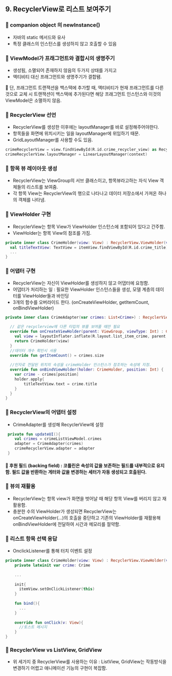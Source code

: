 ## 9. RecyclerView로 리스트 보여주기

### 📌 companion object 의 newInstance()
  + 자바의 static 메서드와 유사
  + 특정 클래스의 인스턴스를 생성하지 않고 호출할 수 있음

### 📌 ViewModel가 프래그먼트와 결합시의 생명주기
  + 생성됨, 소멸되어 존재하지 않음의 두가지 상태를 가지고
  + 액티비티 대신 프래그먼트와 생명주기가 결합됌.

  🎈 단, 프래그먼트 트랜잭션을 백스택에 추가할 때, 액티비티가 현재 프래그먼트를 다른것으로 교체 시 트랜잭션이 백스택에 추가된다면 해당 프래그먼트 인스턴스와 이것의 ViewModel은 소멸하지 않음. 
### 📌 RecyclerView 선언
  + RecyclerView를 생성한 이후에는 layoutManager를 바로 설정해주어야한다.
  + 항목들을 화면에 위치시키는 일을 layoutManager에 위임하기 때문.
  + GridLayoutManager를 사용할 수도 있음.
```kotlin
crimeRecyclerView = view.findViewById(R.id.crime_recycler_view) as RecyclerView
crimeRecyclerView.layoutManager = LinearLayoutManager(context)
```

### 📌 항목 뷰 레이아웃 생성
  + RecyclerView는 ViewGroup의 서브 클래스이고, 항목뷰라고하는 자식 View 객체들의 리스트를 보여줌.
  + 각 항목 View는 RecyclerView의 행으로 나타나고 데이터 저장소에서 가져온 하나의 객체를 나타냄.
  
### 📌 ViewHolder 구현
  + RecyclerView는 항목 View가 ViewHolder 인스턴스에 포함되어 있다고 간주함.
  + ViewHolder는 항목 View의 참조를 가짐.
```kotlin
private inner class CrimeHolder(view: View) : RecyclerView.ViewHolder(view){
  val titleTextView: TextView = itemView.findViewById(R.id.crime_title)
  ...
}
```

### 📌 어댑터 구현
  + RecyclerView는 자신이 ViewHolder를 생성하지 않고 어댑터에 요청함.
  + 어댑터가 처리하는 일 : 필요한 ViewHolder 인스턴스들을 생성, 모델 계층의 데이터를 ViewHolder들과 바인딩
  + 3개의 함수를 오버라이드 한다. (onCreateViewHolder, getItemCount, onBindViewHolder)
```kotlin
private inner class CrimeAdapter(var crimes: List<Crime>) : RecyclerView.Adapter<CrimeHolder>{

  // 같은 recyclerview에 다른 타입의 뷰를 보여줄 때만 필요
  override fun onCreateViewHolder(parent: ViewGroup, viewType: Int) : CrimeHolder{
    val view = layoutInflater.inflate(R.layout.list_item_crime, parent, false)
    return CrimeHolder(view)
  }
  //데이터 개수 확인시 사용
  override fun getItemCount() = crimes.size
  
  //인자로 전달된 위치의 속성을 crimeHolder 인스턴스가 참조하는 속성에 지정.
  override fun onBindViewHolder(holder: CrimeHolder, position: Int) {
    var crime - crimes[position]
    holder.apply{
        titleTextView.text = crime.title
    }
  }
}
```

### 📌 RecyclerView의 어댑터 설정
  + CrimeAdapter를 생성해 RecyclerView에 설정

```kotlin
 private fun updateUI(){
    val crimes = crimeListViewModel.crimes
    adapter = CrimeAdapter(crimes)
    crimeRecyclerView.adapter = adapter
 }
```
#### 🎈 후원 필드 (backing field) : 코틀린은 속성의 값을 보존하는 필드를 내부적으로 유지함. 필드 값을 반환하는 게터와 값을 변경하는 세터가 자동 생성되고 호출된다.

### 📌 뷰의 재활용
  + RecyclerView는 항목 view가 화면을 벗어날 때 해당 항목 View를 버리지 않고 재활용함.
  + 충분한 수의 ViewHolder가 생성되면 RecyclerView는 onCreateViewHolder(...)의 호출을 중단하고 기존의 ViewHolder를 재활용해 onBindViewHolder에 전달하여 시간과 메모리를 절약함.

### 📌 리스트 항목 선택 응답
  + OnclickListener를 통해 터치 이벤트 설정
```kotlin
private inner class CrimeHolder(view: View) : RecyclerView.ViewHolder(view), View.OnClickListener{
    private lateinit var crime: Crime
    
    ...
    
    init{
      itemView.setOnClickListener(this)
    }
    
    fun bind(){
      ...
    }
    
    override fun onClick(v: View){
      //토스트 메시지
    }
}
```

### 📌 RecyclerView vs ListView, GridView
  + 위 세가지 중 RecyclerView를 사용하는 이유 : ListView, GridView는 작동방식을 변경하기 어렵고 애니메이션 기능의 구현이 복잡함.
